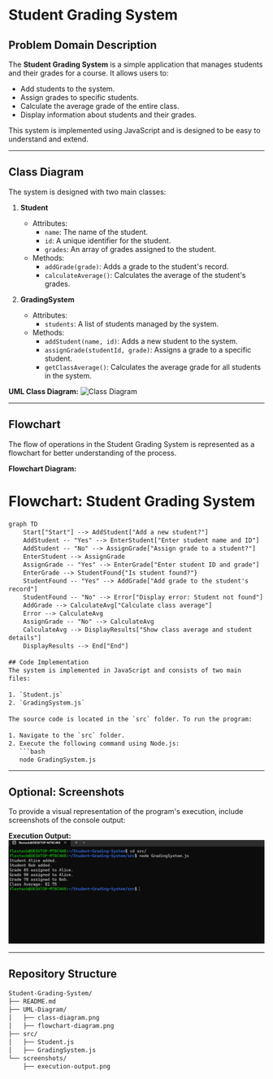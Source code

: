 # Student Grading System

## Problem Domain Description
The **Student Grading System** is a simple application that manages students and their grades for a course. It allows users to:
- Add students to the system.
- Assign grades to specific students.
- Calculate the average grade of the entire class.
- Display information about students and their grades.

This system is implemented using JavaScript and is designed to be easy to understand and extend.

---

## Class Diagram
The system is designed with two main classes:

1. **Student**
   - Attributes:
     - `name`: The name of the student.
     - `id`: A unique identifier for the student.
     - `grades`: An array of grades assigned to the student.
   - Methods:
     - `addGrade(grade)`: Adds a grade to the student's record.
     - `calculateAverage()`: Calculates the average of the student's grades.

2. **GradingSystem**
   - Attributes:
     - `students`: A list of students managed by the system.
   - Methods:
     - `addStudent(name, id)`: Adds a new student to the system.
     - `assignGrade(studentId, grade)`: Assigns a grade to a specific student.
     - `getClassAverage()`: Calculates the average grade for all students in the system.

**UML Class Diagram:**
![Class Diagram](UML-Diagram/class-diagram.png)

---

## Flowchart
The flow of operations in the Student Grading System is represented as a flowchart for better understanding of the process.

**Flowchart Diagram:**
# Flowchart: Student Grading System

```mermaid
graph TD
    Start["Start"] --> AddStudent["Add a new student?"]
    AddStudent -- "Yes" --> EnterStudent["Enter student name and ID"]
    AddStudent -- "No" --> AssignGrade["Assign grade to a student?"]
    EnterStudent --> AssignGrade
    AssignGrade -- "Yes" --> EnterGrade["Enter student ID and grade"]
    EnterGrade --> StudentFound{"Is student found?"}
    StudentFound -- "Yes" --> AddGrade["Add grade to the student's record"]
    StudentFound -- "No" --> Error["Display error: Student not found"]
    AddGrade --> CalculateAvg["Calculate class average"]
    Error --> CalculateAvg
    AssignGrade -- "No" --> CalculateAvg
    CalculateAvg --> DisplayResults["Show class average and student details"]
    DisplayResults --> End["End"]

## Code Implementation
The system is implemented in JavaScript and consists of two main files:

1. `Student.js`
2. `GradingSystem.js`

The source code is located in the `src` folder. To run the program:

1. Navigate to the `src` folder.
2. Execute the following command using Node.js:
   ```bash
   node GradingSystem.js
   ```

---

## Optional: Screenshots
To provide a visual representation of the program's execution, include screenshots of the console output:

**Execution Output:**
![Execution Output](execution_image/code_exec.png)

---

## Repository Structure
```
Student-Grading-System/
├── README.md
├── UML-Diagram/
│   ├── class-diagram.png
│   ├── flowchart-diagram.png
├── src/
│   ├── Student.js
│   ├── GradingSystem.js
└── screenshots/
    ├── execution-output.png
```


